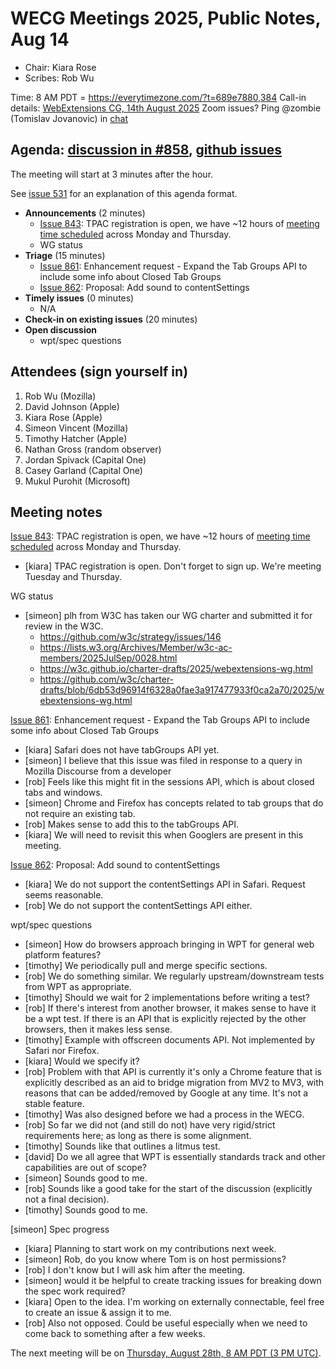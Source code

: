 # WECG Meetings 2025, Public Notes, Aug 14

 * Chair: Kiara Rose
 * Scribes: Rob Wu

Time: 8 AM PDT = https://everytimezone.com/?t=689e7880,384
Call-in details: [WebExtensions CG, 14th August 2025](https://www.w3.org/events/meetings/43e4fb8e-4736-445c-b051-2383ffeef033/20250814T080000/)
Zoom issues? Ping @zombie (Tomislav Jovanovic) in [chat](https://github.com/w3c/webextensions/blob/main/CONTRIBUTING.md#joining-chat)


## Agenda: [discussion in #858](https://github.com/w3c/webextensions/issues/858), [github issues](https://github.com/w3c/webextensions/issues)

The meeting will start at 3 minutes after the hour.

See [issue 531](https://github.com/w3c/webextensions/issues/531) for an explanation of this agenda format.

 * **Announcements** (2 minutes)
   * [Issue 843](https://github.com/w3c/webextensions/issues/843): TPAC registration is open, we have ~12 hours of [meeting time scheduled](https://github.com/w3c/webextensions/issues/843#issuecomment-3140015582) across Monday and Thursday.
   * WG status
 * **Triage** (15 minutes)
   * [Issue 861](https://github.com/w3c/webextensions/issues/861): Enhancement request - Expand the Tab Groups API to include some info about Closed Tab Groups
   * [Issue 862](https://github.com/w3c/webextensions/issues/862): Proposal: Add sound to contentSettings
 * **Timely issues** (0 minutes)
   * N/A
 * **Check-in on existing issues** (20 minutes)
 * **Open discussion**
   * wpt/spec questions


## Attendees (sign yourself in)

 1. Rob Wu (Mozilla)
 2. David Johnson (Apple)
 3. Kiara Rose (Apple)
 4. Simeon Vincent (Mozilla)
 5. Timothy Hatcher (Apple)
 6. Nathan Gross (random observer)
 7. Jordan Spivack (Capital One)
 8. Casey Garland (Capital One)
 9. Mukul Purohit (Microsoft)


## Meeting notes

[Issue 843](https://github.com/w3c/webextensions/issues/843): TPAC registration is open, we have ~12 hours of [meeting time scheduled](https://github.com/w3c/webextensions/issues/843#issuecomment-3140015582) across Monday and Thursday.

 * [kiara] TPAC registration is open. Don't forget to sign up. We're meeting Tuesday and Thursday.

WG status

 * [simeon] plh from W3C has taken our WG charter and submitted it for review in the W3C.
   * https://github.com/w3c/strategy/issues/146
   * https://lists.w3.org/Archives/Member/w3c-ac-members/2025JulSep/0028.html
   * https://w3c.github.io/charter-drafts/2025/webextensions-wg.html
   * https://github.com/w3c/charter-drafts/blob/6db53d96914f6328a0fae3a917477933f0ca2a70/2025/webextensions-wg.html

[Issue 861](https://github.com/w3c/webextensions/issues/861): Enhancement request - Expand the Tab Groups API to include some info about Closed Tab Groups

 * [kiara] Safari does not have tabGroups API yet.
 * [simeon] I believe that this issue was filed in response to a query in Mozilla Discourse from a developer
 * [rob] Feels like this might fit in the sessions API, which is about closed tabs and windows.
 * [simeon] Chrome and Firefox has concepts related to tab groups that do not require an existing tab.
 * [rob] Makes sense to add this to the tabGroups API.
 * [kiara] We will need to revisit this when Googlers are present in this meeting.

[Issue 862](https://github.com/w3c/webextensions/issues/862): Proposal: Add sound to contentSettings

 * [kiara] We do not support the contentSettings API in Safari. Request seems reasonable.
 * [rob] We do not support the contentSettings API either.

wpt/spec questions

 * [simeon] How do browsers approach bringing in WPT for general web platform features?
 * [timothy] We periodically pull and merge specific sections.
 * [rob] We do something similar. We regularly upstream/downstream tests from WPT as appropriate.
 * [timothy] Should we wait for 2 implementations before writing a test?
 * [rob] If there's interest from another browser, it makes sense to have it be a wpt test. If there is an API that is explicitly rejected by the other browsers, then it makes less sense.
 * [timothy] Example with offscreen documents API. Not implemented by Safari nor Firefox.
 * [kiara] Would we specify it?
 * [rob] Problem with that API is currently it's only a Chrome feature that is explicitly described as an aid to bridge migration from MV2 to MV3, with reasons that can be added/removed by Google at any time. It's not a stable feature.
 * [timothy] Was also designed before we had a process in the WECG.
 * [rob] So far we did not (and still do not) have very rigid/strict requirements here; as long as there is some alignment.
 * [timothy] Sounds like that outlines a litmus test.
 * [david] Do we all agree that WPT is essentially standards track and other capabilities are out of scope?
 * [simeon] Sounds good to me.
 * [rob] Sounds like a good take for the start of the discussion (explicitly not a final decision).
 * [timothy] Sounds good to me.

[simeon] Spec progress

 * [kiara] Planning to start work on my contributions next week.
 * [simeon] Rob, do you know where Tom is on host permissions?
 * [rob] I don't know but I will ask him after the meeting.
 * [simeon] would it be helpful to create tracking issues for breaking down the spec work required?
 * [kiara] Open to the idea. I'm working on externally connectable, feel free to create an issue & assign it to me.
 * [rob] Also not opposed. Could be useful especially when we need to come back to something after a few weeks.

The next meeting will be on [Thursday, August 28th, 8 AM PDT (3 PM UTC)](https://everytimezone.com/?t=68b0ed80,384).
